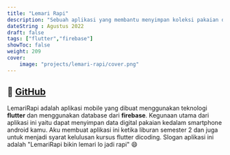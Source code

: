 ```yaml
---
title: "Lemari Rapi"
description: "Sebuah aplikasi yang membantu menyimpan koleksi pakaian di hape android"
dateString : Agustus 2022
draft: false
tags: ["flutter","firebase"]
showToc: false
weight: 209
cover:
    image: "projects/lemari-rapi/cover.png"
---
```


## 🔗 [GitHub](https://github.com/attaf-riski/lemari_rapi)

LemariRapi adalah aplikasi mobile yang dibuat menggunakan teknologi **flutter** dan menggunakan database dari **firebase**. Kegunaan utama dari aplikasi ini yaitu dapat menyimpan data digital pakaian kedalam smartphone android kamu. Aku membuat aplikasi ini ketika liburan semester 2 dan juga untuk menjadi syarat kelulusan kursus flutter dicoding. Slogan aplikasi ini adalah "LemariRapi bikin lemari lo jadi rapi" 😄